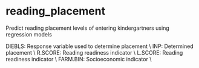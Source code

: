 # reading_placement
Predict reading placement levels of entering kindergartners using regression models

DIEBLS: Response variable used to determine placement \\
INP: Determined placement \\
R.SCORE: Reading readiness indicator \\
L.SCORE: Reading readiness indicator \\
FARM.BIN: Socioeconomic indicator \\



